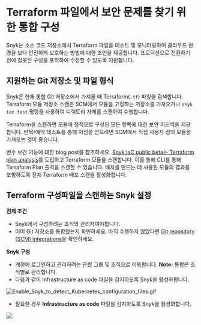 # Terraform 파일에서 보안 문제를 찾기 위한 통합 구성

Snyk는 소스 코드 저장소에서 Terraform 파일을 테스트 및 모니터링하여 클라우드 환경을 보다 안전하게 보호하는 방법에 대한 조언을 제공합니다. 프로덕션으로 전환하기 전에 잘못된 구성을 포착하여 수정할 수 있도록 지원합니다.

## 지원하는 Git 저장소 및 파일 형식

Snyk은 현재 통합 Git 저장소에서 가져올 때 Terraform(`.tf`) 파일을 검색합니다. Terraform 모듈 저장소 스캔은 SCM에서 모듈을 고정하는 저장소를 가져오거나 `snyk iac test` 명령을 사용하여 디렉토리 자체를 스캔하여 수행합니다.

Terraform을 스캔하면 모듈에 정적으로 구성된 모든 항목에 대한 보안 피드백을 제공합니다. 반복/예약 테스트를 통해 이점을 얻으려면 SCM에서 직접 사용자 정의 모듈을 가져오는 것이 좋습니다.

변수 보간 기능에 대한 blog post를 참조하세요. [Snyk IaC public beta는 Terraform plan analysis](https://snyk.io/blog/snyk-iac-public-beta-introduces-terraform-plan-analysis/)를 도입하고 Terraform 모듈을 스캔합니다. 이를 통해 CLI를 통해 Terraform Plan 출력을 스캔할 수 있습니다. 배치를 만드는 데 사용된 모듈의 결과를 포함하도록 전체 Terraform 배포 스캔을 활성화합니다.

## Terraform 구성파일을 스캔하는 Snyk 설정

**전제 조건**

* Snyk에서 구성하려는 조직의 관리자여야합니다.
* 이미 Git 저장소를 통합했는지 확인하세요. 아직 수행하지 않았다면 [Git repository (SCM) integrations](https://support.snyk.io/hc/en-us/sections/360001138098-Git-repository-SCM-integrations)을 확인하세요.

**Snyk 구성**

* 계정에 로그인하고 관리하려는 관련 그룹 및 조직으로 이동합니다. **Note:** 통합은 조직별로 관리합니다.
* 다음과 같이 Infrastructure as code 파일을 감지하도록 Snyk을 활성화합니다.

![Enable\_Snyk\_to\_detect\_Kubernetes\_configuration\_files.gif](../../../.gitbook/assets/enable\_snyk\_to\_detect\_kubernetes\_configuration\_files.gif)

* 필요한 경우 **Infrastructure as code** 파일을 감지하도록 Snyk을 활성화합니다.

![](../../../.gitbook/assets/screen\_shot\_2021-06-22\_at\_11.43.49.png)
